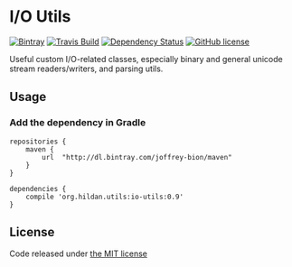 # I/O Utils

[![Bintray](https://img.shields.io/bintray/v/joffrey-bion/maven/io-utils.svg)](https://bintray.com/joffrey-bion/maven/io-utils/_latestVersion)
[![Travis Build](https://img.shields.io/travis/joffrey-bion/io-utils/master.svg)](https://travis-ci.org/joffrey-bion/io-utils)
[![Dependency Status](https://www.versioneye.com/user/projects/56d2f562157a69138fc2cbc5/badge.svg)](https://www.versioneye.com/user/projects/56d2f562157a69138fc2cbc5)
[![GitHub license](https://img.shields.io/badge/license-MIT-blue.svg)](https://github.com/joffrey-bion/io-utils/blob/master/LICENSE)

Useful custom I/O-related classes, especially binary and general unicode stream readers/writers, and parsing utils.

## Usage

### Add the dependency in Gradle

    repositories {
        maven {
            url  "http://dl.bintray.com/joffrey-bion/maven"
        }
    }

    dependencies {
        compile 'org.hildan.utils:io-utils:0.9'
    }

## License

Code released under [the MIT license](https://github.com/joffrey-bion/io-utils/blob/master/LICENSE)

